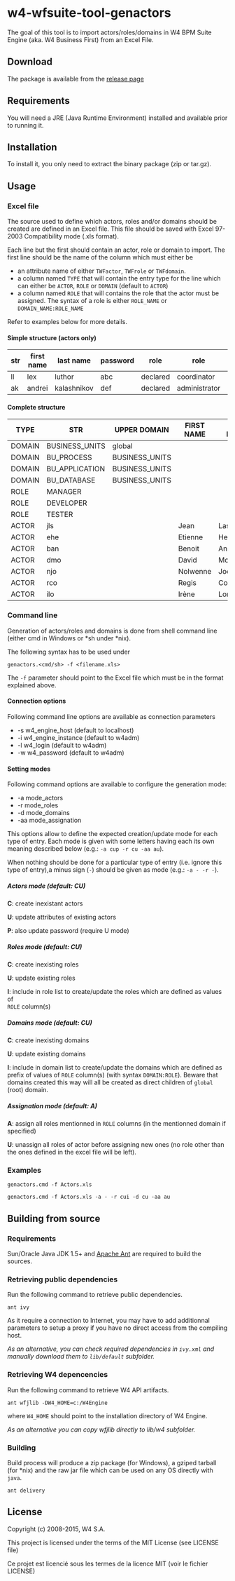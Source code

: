 w4-wfsuite-tool-genactors
=========================

The goal of this tool is to import actors/roles/domains in W4 BPM Suite Engine (aka. W4 Business First)
from an Excel File. 



Download
--------

The package is available from the [release page](https://github.com/w4software/w4-wfsuite-tool-genactors/releases)



Requirements
------------

You will need a JRE (Java Runtime Environment) installed and available prior to running it.



Installation
------------

To install it, you only need to extract the binary package (zip or tar.gz).



Usage
-----

### Excel file

The source used to define which actors, roles and/or domains should be created are defined in an Excel file. This file should be saved with Excel 97-2003 Compatibility mode (.xls format).

Each line but the first should contain an actor, role or domain to import. The first line should be the name of the column which must either be

- an attribute name of either `TWFactor`, `TWFrole` or `TWFdomain`. 
- a column named `TYPE` that will contain the entry type for the line which can either be `ACTOR`, `ROLE` or `DOMAIN` (default to `ACTOR`)
- a column named `ROLE` that will contains the role that the actor must be assigned. The syntax of a role is either `ROLE_NAME` or `DOMAIN_NAME:ROLE_NAME`

Refer to examples below for more details. 

#### Simple structure (actors only)

| str | first name | last name    | password  | role         | role             | manager |
| --- | ---------- | ------------ | --------  | -----------  | ---------------- | ------- |
| ll  | lex        | luthor       | abc       | declared     | coordinator      |         |
| ak  | andrei     | kalashnikov  | def       | declared     | administrator    | ak      |


#### Complete structure

| TYPE   | STR            | UPPER DOMAIN   | FIRST NAME | LAST NAME | MANAGER | ROLE                     | ROLE                       |
| ----   | ----           | ----           | ----       | ----      | ----    | ----                     | ----                       | 
| DOMAIN | BUSINESS_UNITS | global         |            |           |         |                          |                            | 
| DOMAIN | BU_PROCESS     | BUSINESS_UNITS |            |           |         |                          |                            | 
| DOMAIN | BU_APPLICATION | BUSINESS_UNITS |            |           |         |                          |                            | 
| DOMAIN | BU_DATABASE    | BUSINESS_UNITS |            |           |         |                          |                            | 
| ROLE   | MANAGER        |                |            |           |         |                          |                            | 
| ROLE   | DEVELOPER      |                |            |           |         |                          |                            | 
| ROLE   | TESTER         |                |            |           |         |                          |                            | 
| ACTOR  | jls            |                | Jean       | Lasaret   |         | administrator            | coordinator                | 
| ACTOR  | ehe            |                | Etienne    | Heurice   | jls     | BU_PROCESS:MANAGER       | BU_PROCESS:coordinator     | 
| ACTOR  | ban            |                | Benoit     | Anhroussel| jls     | BU_APPLICATION:MANAGER   | BU_APPLICATION:coordinator | 
| ACTOR  | dmo            |                | David      | Moutier   | ban     | BU_APPLICATION:DEVELOPER |                            | 
| ACTOR  | njo            |                | Nolwenne   | Joella    | ehe     | BU_PROCESS:DEVELOPER     |                            | 
| ACTOR  | rco            |                | Regis      | Cochois   | jls     | BUSINESS_UNITS:TESTER    | BU_DATABASE:DEVELOPER      |
| ACTOR  | ilo            |                | Irène      | Longuet   | ehe     | BU_PROCESS:DEVELOPER     | BU_PROCESS:TESTER          |


### Command line

Generation of actors/roles and domains is done from shell command line (either cmd in Windows or *sh under *nix).

The following syntax has to be used under 

    genactors.<cmd/sh> -f <filename.xls>

The `-f` parameter should point to the Excel file which must be in the format explained above.

#### Connection options

Following command line options are available as connection parameters

- -s w4_engine_host (default to localhost)
- -i w4_engine_instance (default to w4adm)
- -l w4_login (default to w4adm)
- -w w4_password (default to w4adm)

#### Setting modes

Following command options are available to configure the generation mode:

- -a  mode_actors
- -r  mode_roles
- -d  mode_domains
- -aa mode_assignation

This options allow to define the expected creation/update mode for each type of entry.
Each mode is given with some letters having each its own meaning described below
(e.g.: `-a cup -r cu -aa au`).

When nothing should be done for a particular type of entry (i.e. ignore this type of 
entry),a minus sign (`-`) should be given as mode (e.g.: `-a - -r -`).

##### Actors mode (default: CU)

__C__: create inexistant actors

__U__: update attributes of existing actors

__P__: also update password (require U mode)


##### Roles mode (default: CU)

__C__: create inexisting roles

__U__: update existing roles

__I__: include in role list to create/update the roles which are defined as values of  
`ROLE` column(s)

##### Domains mode (default: CU)

__C__: create inexisting domains

__U__: update existing domains

__I__: include in domain list to create/update the domains which are defined as prefix of values 
of `ROLE` column(s) (with syntax `DOMAIN:ROLE`). Beware that domains created this way will all be
created as direct children of `global` (root) domain.

##### Assignation mode (default: A)

__A__: assign all roles mentionned in `ROLE` columns (in the mentionned domain if specified)

__U__: unassign all roles of actor before assigning new ones (no role other than the ones defined
in the excel file will be left).


### Examples

    genactors.cmd -f Actors.xls

    genactors.cmd -f Actors.xls -a - -r cui -d cu -aa au



Building from source
--------------------

### Requirements
Sun/Oracle Java JDK 1.5+ and [Apache Ant](http://ant.apache.org/) are required to build the sources.


### Retrieving public dependencies

Run the following command to retrieve public dependencies.

    ant ivy

As it require a connection to Internet, you may have to add additionnal parameters to setup a proxy if you have no direct access from the compiling host.

_As an alternative, you can check required dependencies in `ivy.xml` and manually download them to `lib/default` subfolder._


### Retrieving W4 depencencies

Run the following command to retrieve W4 API artifacts.

    ant wfjlib -DW4_HOME=c:/W4Engine

where `W4_HOME` should point to the installation directory of W4 Engine.

_As an alternative you can copy wfjlib directly to lib/w4 subfolder._


### Building

Build process will produce a zip package (for Windows), a gziped tarball (for *nix) and the raw jar file which can be used on any OS directly with `java`.

    ant delivery


License
-------

Copyright (c) 2008-2015, W4 S.A. 

This project is licensed under the terms of the MIT License (see LICENSE file)

Ce projet est licencié sous les termes de la licence MIT (voir le fichier LICENSE)